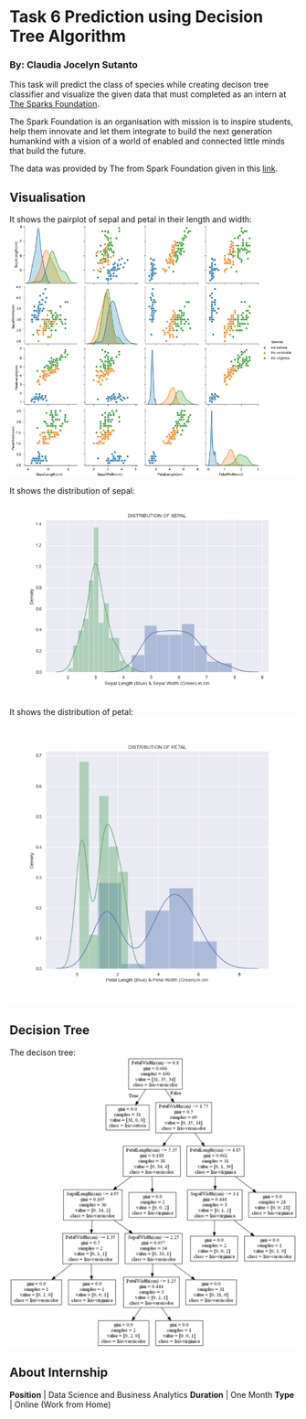 # Task 6 Prediction using Decision Tree Algorithm
### By: Claudia Jocelyn Sutanto

This task will predict the class of species while creating decison tree classifier and visualize the given data that must completed as an intern at [The Sparks Foundation](https://www.thesparksfoundationsingapore.org/). 

The Spark Foundation is an organisation with mission is to inspire students, help them innovate and let them integrate to build the next generation humankind with a vision of a world of enabled and connected little minds that build the future.

The data was provided by The from Spark Foundation given in this [link](https://bit.ly/3kXTdox).

## Visualisation
It shows the pairplot of sepal and petal in their length and width:
![Pairplot](image/pairplot.png)

It shows the distribution of sepal:
![Sepal distribution](image/sepal_dist.png)

It shows the distribution of petal:
![Petal distribution](image/petal_dist.png)


## Decision Tree
The decison tree:
![Decision Tree](image/decision_tree.png)


## About Internship
<b>Position</b> | Data Science and Business Analytics
<b>Duration</b> | One Month
<b>Type</b> | Online (Work from Home)